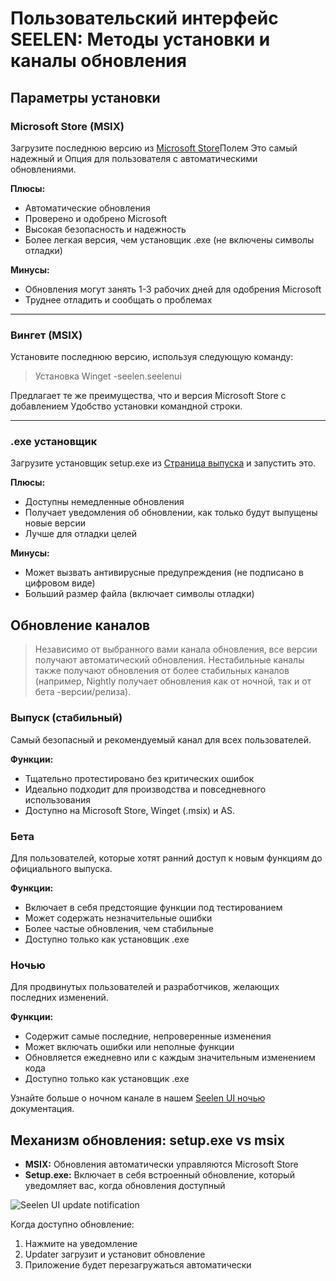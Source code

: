 # Пользовательский интерфейс SEELEN: Методы установки и каналы обновления

## Параметры установки

### Microsoft Store (MSIX)

Загрузите последнюю версию из
[Microsoft Store](https://www.microsoft.com/store)Полем Это самый надежный и
Опция для пользователя с автоматическими обновлениями.

**Плюсы:**

- Автоматические обновления
- Проверено и одобрено Microsoft
- Высокая безопасность и надежность
- Более легкая версия, чем установщик .exe (не включены символы отладки)

**Минусы:**

- Обновления могут занять 1-3 рабочих дней для одобрения Microsoft
- Труднее отладить и сообщать о проблемах

---

### Вингет (MSIX)

Установите последнюю версию, используя следующую команду:

> Установка Winget -seelen.seelenui

Предлагает те же преимущества, что и версия Microsoft Store с добавлением
Удобство установки командной строки.

---

### .exe установщик

Загрузите установщик setup.exe из
[Страница выпуска](https://github.com/eythaann/Seelen-UI/releases) и запустить
это.

**Плюсы:**

- Доступны немедленные обновления
- Получает уведомления об обновлении, как только будут выпущены новые версии
- Лучше для отладки целей

**Минусы:**

- Может вызвать антивирусные предупреждения (не подписано в цифровом виде)
- Больший размер файла (включает символы отладки)

## Обновление каналов

> Независимо от выбранного вами канала обновления, все версии получают
> автоматический обновления. Нестабильные каналы также получают обновления от
> более стабильных каналов (например, Nightly получает обновления как от ночной,
> так и от бета -версии/релиза).

### Выпуск (стабильный)

Самый безопасный и рекомендуемый канал для всех пользователей.

**Функции:**

- Тщательно протестировано без критических ошибок
- Идеально подходит для производства и повседневного использования
- Доступно на Microsoft Store, Winget (.msix) и AS.

### Бета

Для пользователей, которые хотят ранний доступ к новым функциям до официального
выпуска.

**Функции:**

- Включает в себя предстоящие функции под тестированием
- Может содержать незначительные ошибки
- Более частые обновления, чем стабильные
- Доступно только как установщик .exe

### Ночью

Для продвинутых пользователей и разработчиков, желающих последних изменений.

**Функции:**

- Содержит самые последние, непроверенные изменения
- Может включать ошибки или неполные функции
- Обновляется ежедневно или с каждым значительным изменением кода
- Доступно только как установщик .exe

Узнайте больше о ночном канале в нашем
[Seelen UI ночью](https://seelen.io/blog/nightly) документация.

## Механизм обновления: setup.exe vs msix

- **MSIX:** Обновления автоматически управляются Microsoft Store
- **Setup.exe:** Включает в себя встроенный обновление, который уведомляет вас,
  когда обновления доступный

![Seelen UI update notification](https://github.com/Seelen-Inc/slu-blog/blob/master/blog/seelen-ui-distribution-channels/image.png?raw=true)

Когда доступно обновление:

1. Нажмите на уведомление
2. Updater загрузит и установит обновление
3. Приложение будет перезагружаться автоматически

